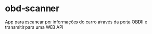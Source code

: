# obd-scanner
App para escanear por informações do carro através da porta OBDII e transmitir para uma WEB API
